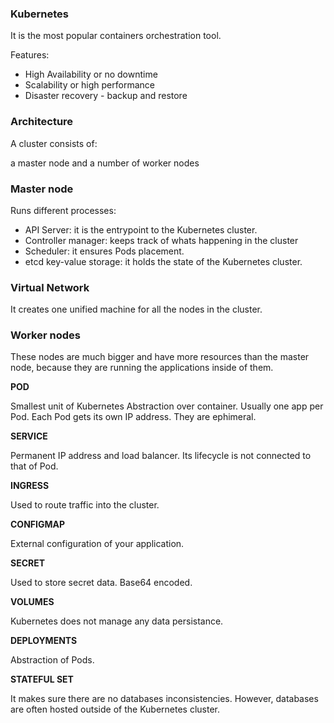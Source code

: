 ### Kubernetes

It is the most popular containers orchestration tool.

Features:

- High Availability or no downtime
- Scalability or high performance
- Disaster recovery - backup and restore

### Architecture

A cluster consists of:

a master node and a number of worker nodes

### Master node

Runs different processes:

- API Server: it is the entrypoint to the Kubernetes cluster.
- Controller manager: keeps track of whats happening in the cluster
- Scheduler: it ensures Pods placement.
- etcd key-value storage: it holds the state of the Kubernetes cluster.

### Virtual Network

It creates one unified machine for all the nodes in the cluster.

### Worker nodes

These nodes are much bigger and have more resources than the master node, 
because they are running the applications inside of them.

**POD**

Smallest unit of Kubernetes
Abstraction over container.
Usually one app per Pod.
Each Pod gets its own IP address. 
They are ephimeral.

**SERVICE**

Permanent IP address and load balancer.
Its lifecycle is not connected to that of Pod.

**INGRESS**

Used to route traffic into the cluster.

**CONFIGMAP**

External configuration of your application.

**SECRET**

Used to store secret data.
Base64 encoded.

**VOLUMES**

Kubernetes does not manage any data persistance.

**DEPLOYMENTS**

Abstraction of Pods.

**STATEFUL SET**

It makes sure there are no databases inconsistencies. 
However, databases are often hosted outside of the Kubernetes cluster.

 


















